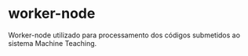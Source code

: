 # worker-node
Worker-node utilizado para processamento dos códigos submetidos ao sistema Machine Teaching.
